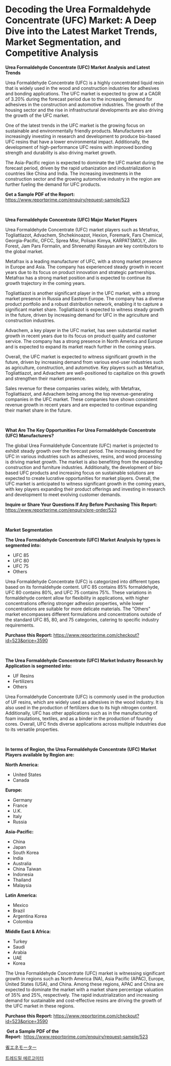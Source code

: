 <p><h1>Decoding the Urea Formaldehyde Concentrate (UFC) Market: A Deep Dive into the Latest Market Trends, Market Segmentation, and Competitive Analysis</h1></p><p><strong>Urea Formaldehyde Concentrate (UFC) Market Analysis and Latest Trends</strong></p>
<p><p>Urea Formaldehyde Concentrate (UFC) is a highly concentrated liquid resin that is widely used in the wood and construction industries for adhesives and bonding applications. The UFC market is expected to grow at a CAGR of 3.20% during the forecast period due to the increasing demand for adhesives in the construction and automotive industries. The growth of the housing sector and the rise in infrastructural developments are also driving the growth of the UFC market.</p><p>One of the latest trends in the UFC market is the growing focus on sustainable and environmentally friendly products. Manufacturers are increasingly investing in research and development to produce bio-based UFC resins that have a lower environmental impact. Additionally, the development of high-performance UFC resins with improved bonding strength and durability is also driving market growth.</p><p>The Asia-Pacific region is expected to dominate the UFC market during the forecast period, driven by the rapid urbanization and industrialization in countries like China and India. The increasing investments in the construction sector and the growing automotive industry in the region are further fueling the demand for UFC products.</p></p>
<p><strong>Get a Sample PDF of the Report:&nbsp;</strong> <a href="https://www.reportprime.com/enquiry/request-sample/523">https://www.reportprime.com/enquiry/request-sample/523</a></p>
<p>&nbsp;</p>
<p><strong>Urea Formaldehyde Concentrate (UFC) Major Market Players</strong></p>
<p><p>Urea Formaldehyde Concentrate (UFC) market players such as Metafrax, Togliattiazot, Advachem, Shchekinoazot, Hexion, Foremark, Fars Chemical, Georgia-Pacific, OFCC, Sprea Misr, Polisan Kimya, KARPATSMOLY, Jilin Forest, Jam Pars Formalin, and Shreenathji Rasayan are key contributors to the global market.</p><p>Metafrax is a leading manufacturer of UFC, with a strong market presence in Europe and Asia. The company has experienced steady growth in recent years due to its focus on product innovation and strategic partnerships. Metafrax has a strong market position and is expected to continue its growth trajectory in the coming years.</p><p>Togliattiazot is another significant player in the UFC market, with a strong market presence in Russia and Eastern Europe. The company has a diverse product portfolio and a robust distribution network, enabling it to capture a significant market share. Togliattiazot is expected to witness steady growth in the future, driven by increasing demand for UFC in the agriculture and construction industries.</p><p>Advachem, a key player in the UFC market, has seen substantial market growth in recent years due to its focus on product quality and customer service. The company has a strong presence in North America and Europe and is expected to expand its market reach further in the coming years.</p><p>Overall, the UFC market is expected to witness significant growth in the future, driven by increasing demand from various end-user industries such as agriculture, construction, and automotive. Key players such as Metafrax, Togliattiazot, and Advachem are well-positioned to capitalize on this growth and strengthen their market presence.</p><p>Sales revenue for these companies varies widely, with Metafrax, Togliattiazot, and Advachem being among the top revenue-generating companies in the UFC market. These companies have shown consistent revenue growth in recent years and are expected to continue expanding their market share in the future.</p></p>
<p>&nbsp;</p>
<p><strong>What Are The Key Opportunities For Urea Formaldehyde Concentrate (UFC) Manufacturers?</strong></p>
<p><p>The global Urea Formaldehyde Concentrate (UFC) market is projected to exhibit steady growth over the forecast period. The increasing demand for UFC in various industries such as adhesives, resins, and wood processing is driving market growth. The market is also benefiting from the expanding construction and furniture industries. Additionally, the development of bio-based UFC products and increasing focus on sustainable solutions are expected to create lucrative opportunities for market players. Overall, the UFC market is anticipated to witness significant growth in the coming years, with key players expanding their product offerings and investing in research and development to meet evolving customer demands.</p></p>
<p><strong>Inquire or Share Your Questions If Any Before Purchasing This Report:</strong> <a href="https://www.reportprime.com/enquiry/pre-order/523">https://www.reportprime.com/enquiry/pre-order/523</a></p>
<p>&nbsp;</p>
<p><strong>Market Segmentation</strong></p>
<p><strong>The Urea Formaldehyde Concentrate (UFC) Market Analysis by types is segmented into:</strong></p>
<p><ul><li>UFC 85</li><li>UFC 80</li><li>UFC 75</li><li>Others</li></ul></p>
<p><p>Urea Formaldehyde Concentrate (UFC) is categorized into different types based on its formaldehyde content. UFC 85 contains 85% formaldehyde, UFC 80 contains 80%, and UFC 75 contains 75%. These variations in formaldehyde content allow for flexibility in applications, with higher concentrations offering stronger adhesion properties, while lower concentrations are suitable for more delicate materials. The "Others" market encompasses different formulations and concentrations outside of the standard UFC 85, 80, and 75 categories, catering to specific industry requirements.</p></p>
<p><strong>Purchase this Report:&nbsp;</strong><a href="https://www.reportprime.com/checkout?id=523&price=3590">https://www.reportprime.com/checkout?id=523&price=3590</a></p>
<p>&nbsp;</p>
<p><strong>The Urea Formaldehyde Concentrate (UFC) Market Industry Research by Application is segmented into:</strong></p>
<p><ul><li>UF Resins</li><li>Fertilizers</li><li>Others</li></ul></p>
<p><p>Urea Formaldehyde Concentrate (UFC) is commonly used in the production of UF resins, which are widely used as adhesives in the wood industry. It is also used in the production of fertilizers due to its high nitrogen content. Additionally, UFC has other applications such as in the manufacturing of foam insulations, textiles, and as a binder in the production of foundry cores. Overall, UFC finds diverse applications across multiple industries due to its versatile properties.</p></p>
<p>&nbsp;</p>
<p><strong>In terms of Region, the Urea Formaldehyde Concentrate (UFC) Market Players available by Region are:</strong></p>
<p>
    <p> <strong> North America: </strong>
        <ul>
            <li>United States</li>
            <li>Canada</li>
        </ul>
        </p> 
    <p> <strong> Europe: </strong>
        <ul>
            <li>Germany</li>
            <li>France</li>
            <li>U.K.</li>
            <li>Italy</li>
            <li>Russia</li>
        </ul>
        </p> 
    <p> <strong> Asia-Pacific: </strong>
        <ul>
            <li>China</li>
            <li>Japan</li>
            <li>South Korea</li>
            <li>India</li>
            <li>Australia</li>
            <li>China Taiwan</li>
            <li>Indonesia</li>
            <li>Thailand</li>
            <li>Malaysia</li>
        </ul>
        </p> 
    <p> <strong> Latin America: </strong>
        <ul>
            <li>Mexico</li>
            <li>Brazil</li>
            <li>Argentina Korea</li>
            <li>Colombia</li>
        </ul>
        </p> 
    <p> <strong> Middle East & Africa: </strong>
        <ul>
            <li>Turkey</li>
            <li>Saudi</li>
            <li>Arabia</li>
            <li>UAE</li>
            <li>Korea</li>
        </ul>
    </p>
    </p>
<p><p>The Urea Formaldehyde Concentrate (UFC) market is witnessing significant growth in regions such as North America (NA), Asia Pacific (APAC), Europe, United States (USA), and China. Among these regions, APAC and China are expected to dominate the market with a market share percentage valuation of 35% and 25%, respectively. The rapid industrialization and increasing demand for sustainable and cost-effective resins are driving the growth of the UFC market in these regions.</p></p>
<p><strong>Purchase this Report: </strong><a href="https://www.reportprime.com/checkout?id=523&price=3590">https://www.reportprime.com/checkout?id=523&price=3590</a></p>
<p>&nbsp;<strong>Get a Sample PDF of the Report:&nbsp;&nbsp;</strong><a href="https://www.reportprime.com/enquiry/request-sample/523">https://www.reportprime.com/enquiry/request-sample/523</a></p>
<p><strong></strong></p>
<p><p><a href="https://github.com/mohamedbakry57/Market-Research-Report-List-3/blob/main/9444969442.md">省エネモーター</a></p><p><a href="https://github.com/laholand/Market-Research-Report-List-3/blob/main/403686274.md">트레드밀 에르고미터</a></p></p>